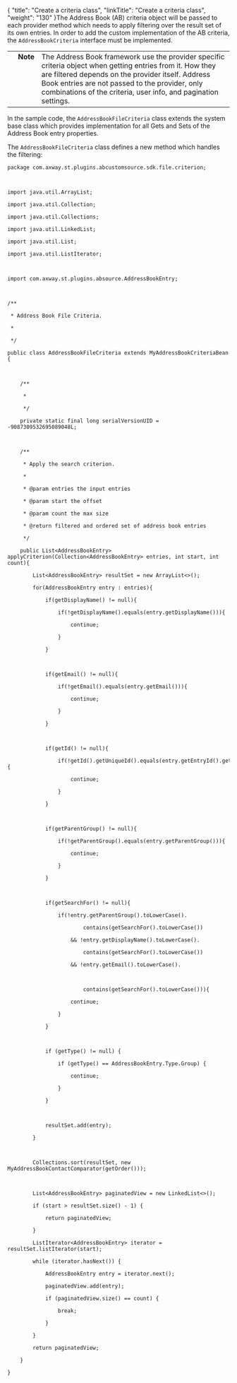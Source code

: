 {
    "title": "Create a criteria class",
    "linkTitle": "Create a criteria class",
    "weight": "130"
}The Address Book (AB) criteria object will be passed to each provider method which needs to apply filtering over the result set of its own entries. In order to add the custom implementation of the AB criteria, the `AddressBookCriteria` interface must be implemented.

<table cellpadding="0" cellspacing="0">
   <col/>
   <col/>
   <col/>
      <tr>
         <td valign="top">         </td>
         <td valign="top"><span><b>Note</b></span>
         </td>
         <td data-mc-autonum="&lt;b&gt;Note&lt;/b&gt;" valign="top">The Address Book framework use the provider specific criteria object when getting entries from it. How they are filtered depends on the provider itself. Address Book entries are not passed to the provider, only combinations of the criteria, user info, and pagination settings.         </td>
      </tr>
</table>

In the sample code, the `AddressBookFileCriteria` class extends the system base class which provides implementation for all Gets and Sets of the Address Book entry properties.

The `AddressBookFileCriteria` class defines a new method which handles the filtering:

    package com.axway.st.plugins.abcustomsource.sdk.file.criterion;

    import java.util.ArrayList;
    import java.util.Collection;
    import java.util.Collections;
    import java.util.LinkedList;
    import java.util.List;
    import java.util.ListIterator;

    import com.axway.st.plugins.absource.AddressBookEntry;

    /**
     * Address Book File Criteria.
     *
     */
    public class AddressBookFileCriteria extends MyAddressBookCriteriaBean {

        /**
         *
         */
        private static final long serialVersionUID = -9087309532695089048L;

        /**
         * Apply the search criterion.
         *
         * @param entries the input entries
         * @param start the offset
         * @param count the max size
         * @return filtered and ordered set of address book entries
         */
        public List<AddressBookEntry> applyCriterion(Collection<AddressBookEntry> entries, int start, int count){
            List<AddressBookEntry> resultSet = new ArrayList<>();
            for(AddressBookEntry entry : entries){
                if(getDisplayName() != null){
                    if(!getDisplayName().equals(entry.getDisplayName())){
                        continue;
                    }
                }

                if(getEmail() != null){
                    if(!getEmail().equals(entry.getEmail())){
                        continue;
                    }
                }

                if(getId() != null){
                    if(!getId().getUniqueId().equals(entry.getEntryId().getUniqueId())){
                        continue;
                    }
                }

                if(getParentGroup() != null){
                    if(!getParentGroup().equals(entry.getParentGroup())){
                        continue;
                    }
                }

                if(getSearchFor() != null){
                    if(!entry.getParentGroup().toLowerCase().
                            contains(getSearchFor().toLowerCase())
                        && !entry.getDisplayName().toLowerCase().
                            contains(getSearchFor().toLowerCase())
                        && !entry.getEmail().toLowerCase().

                            contains(getSearchFor().toLowerCase())){
                        continue;
                    }
                }

                if (getType() != null) {
                    if (getType() == AddressBookEntry.Type.Group) {
                        continue;
                    }
                }

                resultSet.add(entry);
            }

            Collections.sort(resultSet, new MyAddressBookContactComparator(getOrder()));

            List<AddressBookEntry> paginatedView = new LinkedList<>();
            if (start > resultSet.size() - 1) {
                return paginatedView;
            }
            ListIterator<AddressBookEntry> iterator = resultSet.listIterator(start);
            while (iterator.hasNext()) {
                AddressBookEntry entry = iterator.next();
                paginatedView.add(entry);
                if (paginatedView.size() == count) {
                    break;
                }
            }
            return paginatedView;
        }
    }
